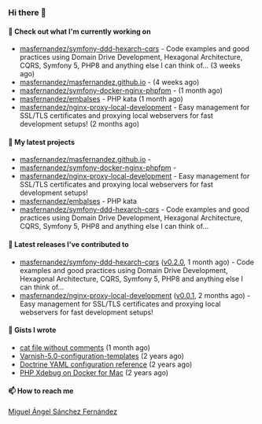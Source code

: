 ### Hi there 👋

#### 👷 Check out what I'm currently working on

- [masfernandez/symfony-ddd-hexarch-cqrs](https://github.com/masfernandez/symfony-ddd-hexarch-cqrs) - Code examples and good practices using Domain Drive Development, Hexagonal Architecture, CQRS, Symfony 5, PHP8 and anything else I can think of... (3 weeks ago)
- [masfernandez/masfernandez.github.io](https://github.com/masfernandez/masfernandez.github.io) -  (4 weeks ago)
- [masfernandez/symfony-docker-nginx-phpfpm](https://github.com/masfernandez/symfony-docker-nginx-phpfpm) -  (1 month ago)
- [masfernandez/embalses](https://github.com/masfernandez/embalses) - PHP kata (1 month ago)
- [masfernandez/nginx-proxy-local-development](https://github.com/masfernandez/nginx-proxy-local-development) - Easy management for SSL/TLS certificates and proxying local webservers for fast development setups! (2 months ago)

#### 🌱 My latest projects

- [masfernandez/masfernandez.github.io](https://github.com/masfernandez/masfernandez.github.io) - 
- [masfernandez/symfony-docker-nginx-phpfpm](https://github.com/masfernandez/symfony-docker-nginx-phpfpm) - 
- [masfernandez/nginx-proxy-local-development](https://github.com/masfernandez/nginx-proxy-local-development) - Easy management for SSL/TLS certificates and proxying local webservers for fast development setups!
- [masfernandez/embalses](https://github.com/masfernandez/embalses) - PHP kata
- [masfernandez/symfony-ddd-hexarch-cqrs](https://github.com/masfernandez/symfony-ddd-hexarch-cqrs) - Code examples and good practices using Domain Drive Development, Hexagonal Architecture, CQRS, Symfony 5, PHP8 and anything else I can think of...

#### 🔭 Latest releases I've contributed to

- [masfernandez/symfony-ddd-hexarch-cqrs](https://github.com/masfernandez/symfony-ddd-hexarch-cqrs) ([v0.2.0](https://github.com/masfernandez/symfony-ddd-hexarch-cqrs/releases/tag/v0.2.0), 1 month ago) - Code examples and good practices using Domain Drive Development, Hexagonal Architecture, CQRS, Symfony 5, PHP8 and anything else I can think of...
- [masfernandez/nginx-proxy-local-development](https://github.com/masfernandez/nginx-proxy-local-development) ([v0.0.1](https://github.com/masfernandez/nginx-proxy-local-development/releases/tag/v0.0.1), 2 months ago) - Easy management for SSL/TLS certificates and proxying local webservers for fast development setups!

#### 📓 Gists I wrote

- [cat file without comments](https://gist.github.com/1d9130306df464fe1897df1728291704) (1 month ago)
- [Varnish-5.0-configuration-templates](https://gist.github.com/56f2794ee6c9a0e46947b469a7653a5c) (2 years ago)
- [Doctrine YAML configuration reference](https://gist.github.com/8ac27c85e889986f51ed1ee3a1209ff3) (2 years ago)
- [PHP Xdebug on Docker for Mac](https://gist.github.com/fb1ad02b624f911040b70afbf9c6db44) (2 years ago)

#### 📫 How to reach me

[Miguel Ángel Sánchez Fernández](mailto:mangel.sanfer@gmail.com?subject=[GitHub]%20Contact)

